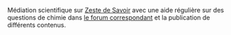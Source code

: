 Médiation scientifique sur [Zeste de Savoir](https://zestedesavoir.com) avec une aide régulière sur des questions de chimie dans [le forum correspondant](https://zestedesavoir.com/forums/savoirs/sciences/) et la publication de différents contenus.